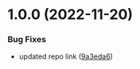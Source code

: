 # 1.0.0 (2022-11-20)


### Bug Fixes

* updated repo link ([9a3eda6](https://github.com/03balogun/rn-ui-library-starter/commit/9a3eda66c193473153dbccee8e25ebd3b4602eac))
